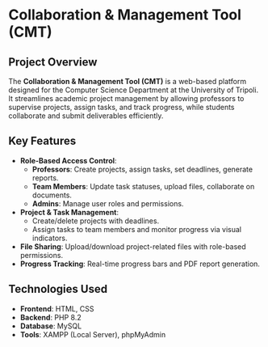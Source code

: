 # Collaboration & Management Tool (CMT)

## Project Overview
The **Collaboration & Management Tool (CMT)** is a web-based platform designed for the Computer Science Department at the University of Tripoli. It streamlines academic project management by allowing professors to supervise projects, assign tasks, and track progress, while students collaborate and submit deliverables efficiently.

## Key Features
- **Role-Based Access Control**:
  - **Professors**: Create projects, assign tasks, set deadlines, generate reports.
  - **Team Members**: Update task statuses, upload files, collaborate on documents.
  - **Admins**: Manage user roles and permissions.
- **Project & Task Management**:
  - Create/delete projects with deadlines.
  - Assign tasks to team members and monitor progress via visual indicators.
- **File Sharing**: Upload/download project-related files with role-based permissions.
- **Progress Tracking**: Real-time progress bars and PDF report generation.

## Technologies Used
- **Frontend**: HTML, CSS
- **Backend**: PHP 8.2
- **Database**: MySQL
- **Tools**: XAMPP (Local Server), phpMyAdmin
  

